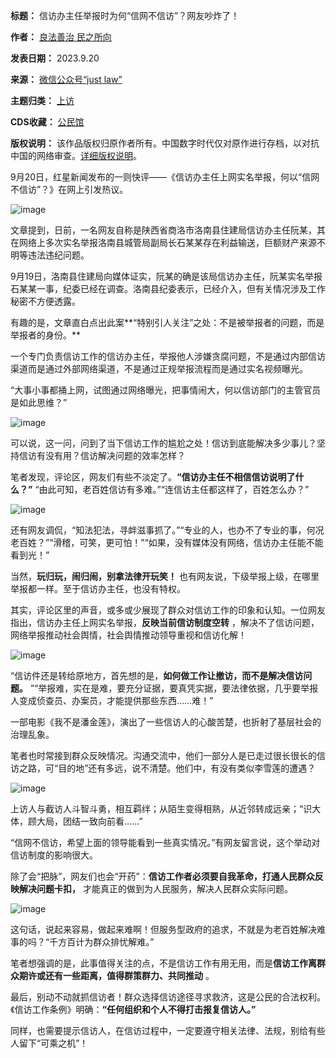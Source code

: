 

**标题：** 信访办主任举报时为何“信网不信访”？网友吵炸了！  

**作者：** [良法善治 民之所向](https://chinadigitaltimes.net/space/justlaw)  

**发表日期：** 2023.9.20  

**来源：** [微信公众号“just law”](https://mp.weixin.qq.com/s/qgq7IOMfHXJu4fK_rY53Gg)  

**主题归类：** [上访](https://chinadigitaltimes.net/space/上访)  

**CDS收藏：** [公民馆](https://chinadigitaltimes.net/space/%E5%85%AC%E6%B0%91%E9%A6%86)  

**版权说明：** 该作品版权归原作者所有。中国数字时代仅对原作进行存档，以对抗中国的网络审查。[详细版权说明](https://chinadigitaltimes.net/chinese/copyright)。


9月20日，红星新闻发布的一则快评——《信访办主任上网实名举报，何以“信网不信访”？》在网上引发热议。


![image](https://chinadigitaltimes.net/chinese/files/2023/09/post-700394-650bb64ccef47.)


文章提到，日前，一名网友自称是陕西省商洛市洛南县住建局信访办主任阮某，其在网络上多次实名举报洛南县城管局副局长石某某存在利益输送，巨额财产来源不明等违法违纪问题。


9月19日，洛南县住建局向媒体证实，阮某的确是该局信访办主任，阮某实名举报石某某一事，纪委已经在调查。洛南县纪委表示，已经介入，但有关情况涉及工作秘密不方便透露。


有趣的是，文章直白点出此案**“特别引人关注”之处：不是被举报者的问题，而是举报者的身份。** 


一个专门负责信访工作的信访办主任，举报他人涉嫌贪腐问题，不是通过内部信访渠道而是通过外部网络渠道，不是通过正规举报流程而是通过实名视频曝光。


“大事小事都捅上网，试图通过网络曝光，把事情闹大，何以信访部门的主管官员是如此思维？”


![image](https://chinadigitaltimes.net/chinese/files/2023/09/post-700394-650bb64cd8669.)


可以说，这一问，问到了当下信访工作的尴尬之处！信访到底能解决多少事儿？坚持信访有没有用？信访解决问题的效率怎样？


笔者发现，评论区，网友们有些不淡定了。**“信访办主任不相信信访说明了什么？”** “由此可知，老百姓信访有多难。”“连信访主任都这样了，百姓怎么办？”


![image](https://chinadigitaltimes.net/chinese/files/2023/09/post-700394-650bb64ce1321.)


还有网友调侃，“知法犯法，寻衅滋事抓了。”“专业的人，也办不了专业的事，何况老百姓？”“滑稽，可笑，更可怕！”“如果，没有媒体没有网络，信访办主任能不能看到光！”


当然，**玩归玩，闹归闹，别拿法律开玩笑！** 也有网友说，下级举报上级，在哪里举报都一样。至于信访办主任，也没有特权。


其实，评论区里的声音，或多或少展现了群众对信访工作的印象和认知。一位网友指出，信访办主任上网实名举报，**反映当前信访制度空转** ，解决不了信访问题，网络举报推动社会舆情，社会舆情推动领导重视和信访化解！


![image](https://chinadigitaltimes.net/chinese/files/2023/09/post-700394-650bb64cea615.)


“信访件还是转给原地方，首先想的是，**如何做工作让撤访，而不是解决信访问题。** ”“举报难，实在是难，要充分证据，要真凭实据，要法律依据，几乎要举报人变成侦查员、办案员，才能提供那些东西……难！”


一部电影《我不是潘金莲》，演出了一些信访人的心酸苦楚，也折射了基层社会的治理乱象。


笔者也时常接到群众反映情况。沟通交流中，他们一部分人是已走过很长很长的信访之路，可“目的地”还有多远，说不清楚。他们中，有没有类似李雪莲的遭遇？


![image](https://chinadigitaltimes.net/chinese/files/2023/09/post-700394-650bb64cf231b.)


上访人与截访人斗智斗勇，相互羁绊；从陌生变得相熟，从近邻转成远亲；“识大体，顾大局，团结一致向前看……”


“信网不信访，希望上面的领导能看到一些真实情况。”有网友留言说，这个举动对信访制度的影响很大。


除了会“把脉”，网友们也会“开药”：**信访工作者必须要自我革命，打通人民群众反映解决问题卡扣，** 才能真正的做到为人民服务，解决人民群众实际问题。


![image](https://chinadigitaltimes.net/chinese/files/2023/09/post-700394-650bb64d08692.)


这句话，说起来容易，做起来难啊！但服务型政府的追求，不就是为老百姓解决难事的吗？“千方百计为群众排忧解难。”


笔者想强调的是，此事值得关注的点，不是信访工作有用无用，而是**信访工作离群众期许或还有一些距离，值得群策群力、共同推动** 。


最后，别动不动就抓信访者！群众选择信访途径寻求救济，这是公民的合法权利。《信访工作条例》明确：**“任何组织和个人不得打击报复信访人。”** 


同样，也需要提示信访人，在信访过程中，一定要遵守相关法律、法规，别给有些人留下“可乘之机”！‍‍‍

